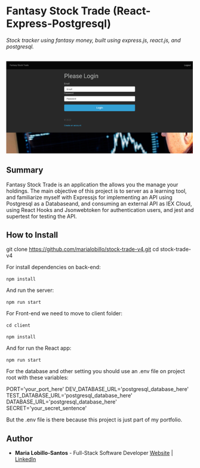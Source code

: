 # Fantasy Stock Trade (React-Express-Postgresql)

_Stock tracker using fantasy money, built using express.js, react.js, and postgresql._



<br>

<img src="demo-fst.png" width="500">

## Summary

Fantasy Stock Trade is an application the allows you the manage your holdings. The main objective of this project is to server as a learning tool, and familiarize myself with Expressjs for implementing an API using Postgresql as a Databaseand, and consuming an external API as IEX Cloud, using React Hooks and Jsonwebtoken for authentication users, and jest and supertest for testing the API. 

## How to Install

git clone https://github.com/marialobillo/stock-trade-v4.git
cd stock-trade-v4

For install dependencies on back-end:

`npm install`

And run the server:

`npm run start`

For Front-end we need to move to client folder:

`cd client`

`npm install`

And for run the React app:

`npm run start`

For the database and other setting you should use an .env file on project root with these variables:

PORT='your_port_here'
DEV_DATABASE_URL='postgresql_database_here'
TEST_DATABASE_URL='postgresql_database_here'
DATABASE_URL='postgresql_database_here'
SECRET='your_secret_sentence'

But the .env file is there because this project is just part of my portfolio.


## Author
 -  **Maria Lobillo-Santos** - Full-Stack Software Developer <a href="https://marialobillo.github.io" target="_blank">Website</a> | <a href="https://www.linkedin.com/in/mar%C3%ADa-lobillo-santos/" target="_blank">LinkedIn</a>
